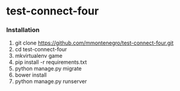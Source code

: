 test-connect-four
=================

### Installation
   1. git clone https://github.com/mmontenegro/test-connect-four.git
   2. cd test-connect-four
   3. mkvirtualenv game
   4. pip install -r requirements.txt
   5. python manage.py migrate
   6. bower install
   7. python manage.py runserver
   
